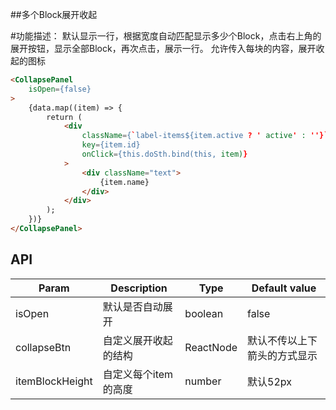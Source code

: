 ##多个Block展开收起

#功能描述：
默认显示一行，根据宽度自动匹配显示多少个Block，点击右上角的展开按钮，显示全部Block，再次点击，展示一行。
允许传入每块的内容，展开收起的图标

```html
<CollapsePanel
    isOpen={false}
>
    {data.map((item) => {
        return (
            <div
                className={`label-items${item.active ? ' active' : ''}`}
                key={item.id}
                onClick={this.doSth.bind(this, item)}
            >
                <div className="text">
                    {item.name}
                </div>
            </div>
        );
    })}
</CollapsePanel>
```

## API

| Param    | Description   | Type     | Default value       |
|----------|---------------|----------|--------------|
| isOpen   | 默认是否自动展开 | boolean | false |
| collapseBtn  | 自定义展开收起的结构 | ReactNode | 默认不传以上下箭头的方式显示 |
| itemBlockHeight | 自定义每个item的高度 | number | 默认52px |



